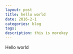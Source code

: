 ```yaml
---
layout: post
title: hello world
date: 2016-2-1
categories: blog
tags: 
description: this is morekey
---
```


Hello world 

